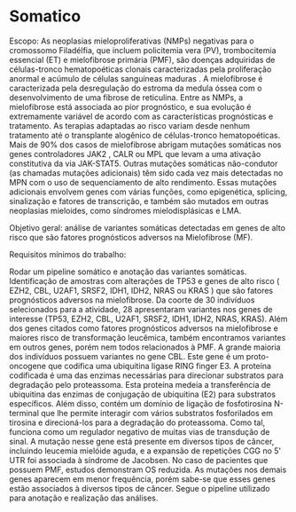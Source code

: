 # Somatico
Escopo: As neoplasias mieloproliferativas (NMPs) negativas para o cromossomo Filadélfia, que incluem policitemia vera (PV), trombocitemia essencial (ET) e mielofibrose primária (PMF), são doenças adquiridas de células-tronco hematopoéticas clonais caracterizadas pela proliferação anormal e acúmulo de células sanguíneas maduras . A mielofibrose é caracterizada pela desregulação do estroma da medula óssea com o desenvolvimento de uma fibrose de reticulina. Entre as NMPs, a mielofibrose está associada ao pior prognóstico, e sua evolução é extremamente variável de acordo com as características prognósticas e tratamento. As terapias adaptadas ao risco variam desde nenhum tratamento até o transplante alogênico de células-tronco hematopoéticas. Mais de 90% dos casos de mielofibrose abrigam mutações somáticas nos genes controladores JAK2 , CALR ou MPL que levam a uma ativação constitutiva da via JAK-STAT5. Outras mutações somáticas não-condutor (as chamadas mutações adicionais) têm sido cada vez mais detectadas no MPN com o uso de sequenciamento de alto rendimento. Essas mutações adicionais envolvem genes com várias funções, como epigenética, splicing, sinalização e fatores de transcrição, e também são mutados em outras neoplasias mieloides, como síndromes mielodisplásicas e LMA.

Objetivo geral: análise de variantes somáticas detectadas em genes de alto risco que são fatores prognósticos adversos na Mielofibrose (MF).

Requisitos mínimos do trabalho:

Rodar um pipeline somático e anotação das variantes somáticas.
Identificação de amostras com alterações de TP53 e genes de alto risco ( EZH2, CBL, U2AF1, SRSF2, IDH1, IDH2, NRAS ou KRAS ) que são fatores prognósticos adversos na mielofibrose.
Da coorte de 30 indivíduos selecionados para a atividade, 28 apresentaram variantes nos genes de interesse (TP53, EZH2, CBL, U2AF1, SRSF2, IDH1, IDH2, NRAS, KRAS). Além dos genes citados como fatores prognósticos adversos na mielofibrose e maiores risco de transformação leucêmica, também encontramos variantes em outros genes, porém nem todos relacionados à PMF. A grande maioria dos indivíduos possuem variantes no gene CBL. Este gene é um proto-oncogene que codifica uma ubiquitina ligase RING finger E3. A proteína codificada é uma das enzimas necessárias para direcionar substratos para degradação pelo proteassoma. Esta proteína medeia a transferência de ubiquitina das enzimas de conjugação de ubiquitina (E2) para substratos específicos. Além disso, contém um domínio de ligação de fosfotirosina N-terminal que lhe permite interagir com vários substratos fosforilados em tirosina e direcioná-los para a degradação do proteassoma. Como tal, funciona como um regulador negativo de muitas vias de transdução de sinal. A mutação nesse gene está presente em diversos tipos de câncer, incluindo leucemia mielóide aguda, e a expansão de repetições CGG no 5' UTR foi associada à síndrome de Jacobsen. No caso de pacientes que possuem PMF, estudos demonstram OS reduzida. As mutações nos demais genes aparecem em menor frequência, porém sabe-se que esses genes estão associados à diversos tipos de câncer. Segue o pipeline utilizado para anotação e realização das análises. 
